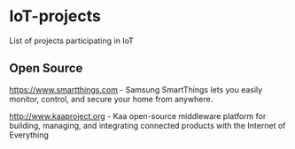 # IoT-projects
List of projects participating in IoT

## Open Source

https://www.smartthings.com - Samsung SmartThings lets you easily monitor, control, and secure your home from anywhere.

http://www.kaaproject.org - Kaa open-source middleware platform for building, managing, and integrating connected products with the Internet of Everything
